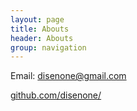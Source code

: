 ```yaml
---
layout: page
title: Abouts
header: Abouts
group: navigation
---
```


Email: <disenone@gmail.com>

[github.com/disenone/](http://github.com/disenone/)
